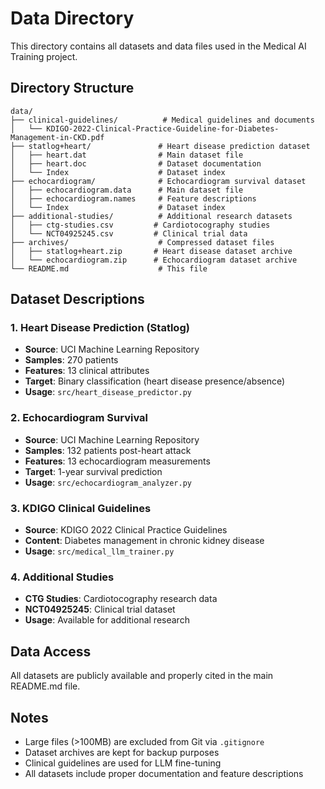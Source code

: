# Data Directory

This directory contains all datasets and data files used in the Medical AI Training project.

## Directory Structure

```
data/
├── clinical-guidelines/          # Medical guidelines and documents
│   └── KDIGO-2022-Clinical-Practice-Guideline-for-Diabetes-Management-in-CKD.pdf
├── statlog+heart/               # Heart disease prediction dataset
│   ├── heart.dat                # Main dataset file
│   ├── heart.doc                # Dataset documentation
│   └── Index                    # Dataset index
├── echocardiogram/              # Echocardiogram survival dataset
│   ├── echocardiogram.data      # Main dataset file
│   ├── echocardiogram.names     # Feature descriptions
│   └── Index                    # Dataset index
├── additional-studies/          # Additional research datasets
│   ├── ctg-studies.csv         # Cardiotocography studies
│   └── NCT04925245.csv         # Clinical trial data
├── archives/                    # Compressed dataset files
│   ├── statlog+heart.zip       # Heart disease dataset archive
│   └── echocardiogram.zip      # Echocardiogram dataset archive
└── README.md                    # This file
```

## Dataset Descriptions

### 1. Heart Disease Prediction (Statlog)
- **Source**: UCI Machine Learning Repository
- **Samples**: 270 patients
- **Features**: 13 clinical attributes
- **Target**: Binary classification (heart disease presence/absence)
- **Usage**: `src/heart_disease_predictor.py`

### 2. Echocardiogram Survival
- **Source**: UCI Machine Learning Repository
- **Samples**: 132 patients post-heart attack
- **Features**: 13 echocardiogram measurements
- **Target**: 1-year survival prediction
- **Usage**: `src/echocardiogram_analyzer.py`

### 3. KDIGO Clinical Guidelines
- **Source**: KDIGO 2022 Clinical Practice Guidelines
- **Content**: Diabetes management in chronic kidney disease
- **Usage**: `src/medical_llm_trainer.py`

### 4. Additional Studies
- **CTG Studies**: Cardiotocography research data
- **NCT04925245**: Clinical trial dataset
- **Usage**: Available for additional research

## Data Access

All datasets are publicly available and properly cited in the main README.md file.

## Notes

- Large files (>100MB) are excluded from Git via `.gitignore`
- Dataset archives are kept for backup purposes
- Clinical guidelines are used for LLM fine-tuning
- All datasets include proper documentation and feature descriptions 
